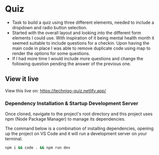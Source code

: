 # Quiz

- Task to build a quiz using three different elements, needed to include a dropdown and radio button selection.
- Started with the overall layout and looking into the different form elements I could use. With inspiration of it being mental health month it seemed suitable to include questions for a checkin. Upon having the main code in place I was able to remove duplicate code using map to render the options for some questions.
- If I had more time I would include more questions and change the following question pending the answer of the previous one.

## View it live

View this live on: https://technigo-quiz.netlify.app/

### Dependency Installation & Startup Development Server

Once cloned, navigate to the project's root directory and this project uses npm (Node Package Manager) to manage its dependencies.

The command below is a combination of installing dependencies, opening up the project on VS Code and it will run a development server on your terminal.

```bash
npm i && code . && npm run dev
```
